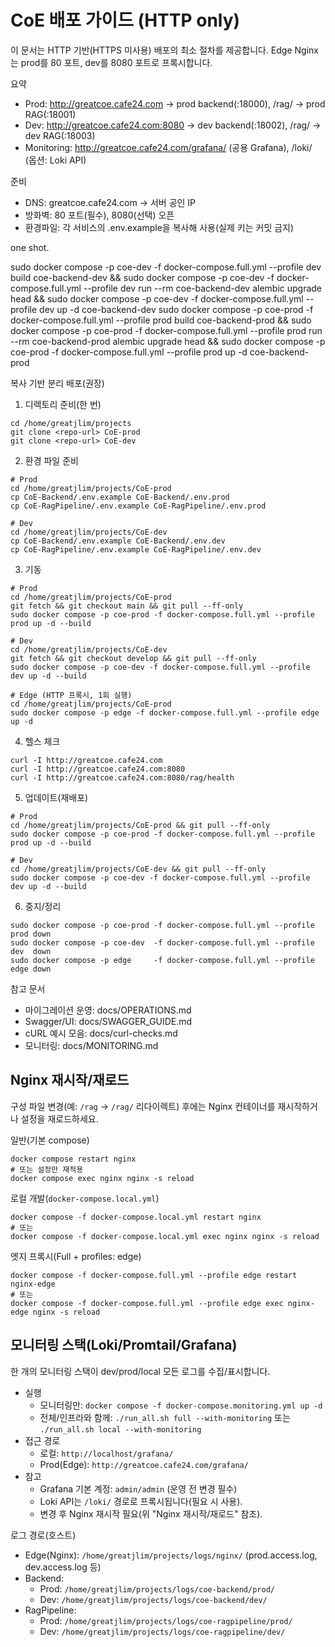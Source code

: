 # CoE 배포 가이드 (HTTP only)

이 문서는 HTTP 기반(HTTPS 미사용) 배포의 최소 절차를 제공합니다. Edge Nginx는 prod를 80 포트, dev를 8080 포트로 프록시합니다.

요약
- Prod: http://greatcoe.cafe24.com → prod backend(:18000), /rag/ → prod RAG(:18001)
- Dev: http://greatcoe.cafe24.com:8080 → dev backend(:18002), /rag/ → dev RAG(:18003)
- Monitoring: http://greatcoe.cafe24.com/grafana/ (공용 Grafana), /loki/ (옵션: Loki API)

준비
- DNS: greatcoe.cafe24.com → 서버 공인 IP
- 방화벽: 80 포트(필수), 8080(선택) 오픈
- 환경파일: 각 서비스의 .env.example을 복사해 사용(실제 키는 커밋 금지)

one shot.

sudo docker compose -p coe-dev -f docker-compose.full.yml --profile dev build coe-backend-dev && sudo docker compose -p coe-dev -f docker-compose.full.yml --profile dev run --rm coe-backend-dev alembic upgrade head && sudo docker compose -p coe-dev -f docker-compose.full.yml --profile dev up -d coe-backend-dev
sudo docker compose -p coe-prod -f docker-compose.full.yml --profile prod build coe-backend-prod && sudo docker compose -p coe-prod -f docker-compose.full.yml --profile prod run --rm coe-backend-prod alembic upgrade head && sudo docker compose -p coe-prod -f docker-compose.full.yml --profile prod up -d coe-backend-prod

복사 기반 분리 배포(권장)
1) 디렉토리 준비(한 번)
```
cd /home/greatjlim/projects
git clone <repo-url> CoE-prod
git clone <repo-url> CoE-dev
```
2) 환경 파일 준비
```
# Prod
cd /home/greatjlim/projects/CoE-prod
cp CoE-Backend/.env.example CoE-Backend/.env.prod
cp CoE-RagPipeline/.env.example CoE-RagPipeline/.env.prod

# Dev
cd /home/greatjlim/projects/CoE-dev
cp CoE-Backend/.env.example CoE-Backend/.env.dev
cp CoE-RagPipeline/.env.example CoE-RagPipeline/.env.dev
```
3) 기동
```
# Prod
cd /home/greatjlim/projects/CoE-prod
git fetch && git checkout main && git pull --ff-only
sudo docker compose -p coe-prod -f docker-compose.full.yml --profile prod up -d --build 

# Dev
cd /home/greatjlim/projects/CoE-dev
git fetch && git checkout develop && git pull --ff-only
sudo docker compose -p coe-dev -f docker-compose.full.yml --profile dev up -d --build 

# Edge (HTTP 프록시, 1회 실행)
cd /home/greatjlim/projects/CoE-prod
sudo docker compose -p edge -f docker-compose.full.yml --profile edge up -d 
```
4) 헬스 체크
```
curl -I http://greatcoe.cafe24.com
curl -I http://greatcoe.cafe24.com:8080
curl -I http://greatcoe.cafe24.com:8080/rag/health
```
5) 업데이트(재배포)
```
# Prod
cd /home/greatjlim/projects/CoE-prod && git pull --ff-only
sudo docker compose -p coe-prod -f docker-compose.full.yml --profile prod up -d --build

# Dev
cd /home/greatjlim/projects/CoE-dev && git pull --ff-only
sudo docker compose -p coe-dev -f docker-compose.full.yml --profile dev up -d --build
```
6) 중지/정리
```
sudo docker compose -p coe-prod -f docker-compose.full.yml --profile prod down
sudo docker compose -p coe-dev  -f docker-compose.full.yml --profile dev  down 
sudo docker compose -p edge     -f docker-compose.full.yml --profile edge down
```

참고 문서
- 마이그레이션 운영: docs/OPERATIONS.md
- Swagger/UI: docs/SWAGGER_GUIDE.md
- cURL 예시 모음: docs/curl-checks.md
 - 모니터링: docs/MONITORING.md

## Nginx 재시작/재로드

구성 파일 변경(예: `/rag` → `/rag/` 리다이렉트) 후에는 Nginx 컨테이너를 재시작하거나 설정을 재로드하세요.

일반(기본 compose)
```
docker compose restart nginx
# 또는 설정만 재적용
docker compose exec nginx nginx -s reload
```

로컬 개발(`docker-compose.local.yml`)
```
docker compose -f docker-compose.local.yml restart nginx
# 또는
docker compose -f docker-compose.local.yml exec nginx nginx -s reload
```

엣지 프록시(Full + profiles: edge)
```
docker compose -f docker-compose.full.yml --profile edge restart nginx-edge
# 또는
docker compose -f docker-compose.full.yml --profile edge exec nginx-edge nginx -s reload
```

## 모니터링 스택(Loki/Promtail/Grafana)

한 개의 모니터링 스택이 dev/prod/local 모든 로그를 수집/표시합니다.

- 실행
  - 모니터링만: `docker compose -f docker-compose.monitoring.yml up -d`
  - 전체/인프라와 함께: `./run_all.sh full --with-monitoring` 또는 `./run_all.sh local --with-monitoring`
- 접근 경로
  - 로컬: `http://localhost/grafana/`
  - Prod(Edge): `http://greatcoe.cafe24.com/grafana/`
- 참고
  - Grafana 기본 계정: `admin/admin` (운영 전 변경 필수)
  - Loki API는 `/loki/` 경로로 프록시됩니다(필요 시 사용).
  - 변경 후 Nginx 재시작 필요(위 "Nginx 재시작/재로드" 참조).

로그 경로(호스트)
- Edge(Nginx): `/home/greatjlim/projects/logs/nginx/` (prod.access.log, dev.access.log 등)
- Backend:
  - Prod: `/home/greatjlim/projects/logs/coe-backend/prod/`
  - Dev: `/home/greatjlim/projects/logs/coe-backend/dev/`
- RagPipeline:
  - Prod: `/home/greatjlim/projects/logs/coe-ragpipeline/prod/`
  - Dev: `/home/greatjlim/projects/logs/coe-ragpipeline/dev/`
